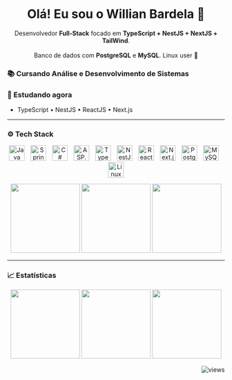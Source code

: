 <h1 align="center">Olá! Eu sou o Willian Bardela 👋</h1>

<p align="center">
  Desenvolvedor <b>Full-Stack</b> focado em <b>TypeScript + NestJS + NextJS + TailWind</b>.<br/>
  <br/>
  Banco de dados com <b>PostgreSQL</b> e <b>MySQL</b>. Linux user 🐧
</p>

### 📚 Cursando Análise e Desenvolvimento de Sistemas

### 🧠 Estudando agora
- TypeScript • NestJS • ReactJS • Next.js

---

### ⚙️ Tech Stack
<p align="center">
  <img src="https://cdn.jsdelivr.net/gh/devicons/devicon/icons/java/java-original.svg"       height="36" alt="Java"       style="margin-right:10px;" />
  <img src="https://cdn.jsdelivr.net/gh/devicons/devicon/icons/spring/spring-original.svg"   height="36" alt="Spring"     style="margin-right:10px;" />
  <img src="https://cdn.jsdelivr.net/gh/devicons/devicon/icons/csharp/csharp-original.svg"   height="36" alt="C#"         style="margin-right:10px;" />
  <img src="https://cdn.jsdelivr.net/gh/devicons/devicon/icons/dotnet/dotnet-original.svg"   height="36" alt="ASP.NET"    style="margin-right:10px;" />
  <img src="https://cdn.jsdelivr.net/gh/devicons/devicon/icons/typescript/typescript-original.svg" height="36" alt="TypeScript" style="margin-right:10px;" />
  <img src="https://cdn.jsdelivr.net/gh/devicons/devicon/icons/nestjs/nestjs-plain.svg"      height="36" alt="NestJS"     style="margin-right:10px;" />
  <img src="https://cdn.jsdelivr.net/gh/devicons/devicon/icons/react/react-original.svg"     height="36" alt="React"      style="margin-right:10px;" />
  <img src="https://cdn.simpleicons.org/nextdotjs/FFFFFF"                                   height="36" alt="Next.js"    style="margin-right:10px;" />
  <img src="https://cdn.jsdelivr.net/gh/devicons/devicon/icons/postgresql/postgresql-original.svg" height="36" alt="PostgreSQL" style="margin-right:10px;" />
  <img src="https://cdn.jsdelivr.net/gh/devicons/devicon/icons/mysql/mysql-original.svg"     height="36" alt="MySQL"      style="margin-right:10px;" />
  <img src="https://cdn.jsdelivr.net/gh/devicons/devicon/icons/linux/linux-original.svg"     height="36" alt="Linux"      />

</p>

<div align="center">
  <img height="160" src="https://github-readme-stats.vercel.app/api?username=Typezera&show_icons=true&theme=tokyonight&hide_border=true&cache_seconds=7200" />
  <img height="160" src="https://streak-stats.demolab.com?user=Typezera&theme=tokyonight&hide_border=true" />
  <img height="160" src="https://github-readme-stats.vercel.app/api/top-langs/?username=Typezera&layout=compact&theme=tokyonight&hide_border=true&langs_count=6" />
</div>

---

### 📈 Estatísticas
<div align="center">
  <img height="160" src="https://github-readme-stats.vercel.app/api?username=Typezera&show_icons=true&theme=tokyonight&hide_border=true" />
  <img height="160" src="https://streak-stats.demolab.com?user=Typezera&theme=tokyonight&hide_border=true" />
  <img height="160" src="https://github-readme-stats.vercel.app/api/top-langs/?username=Typezera&layout=compact&theme=tokyonight&hide_border=true" />
</div>

<!-- contador de visitas opcional -->
<p align="right"><img src="https://komarev.com/ghpvc/?username=Typezera&color=blueviolet" alt="views"/></p>
